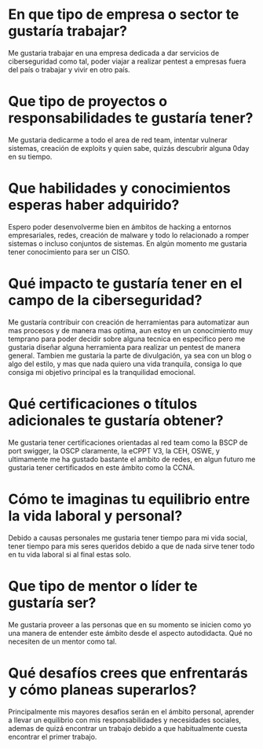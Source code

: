 # En que tipo de empresa o sector te gustaría trabajar?
Me gustaria trabajar en una empresa dedicada a dar servicios de ciberseguridad como tal, poder viajar a realizar pentest a empresas fuera del país o trabajar y vivir en otro país.

# Que tipo de proyectos o responsabilidades te gustaría tener?
Me gustaria dedicarme a todo el area de red team, intentar vulnerar sistemas, creación de exploits y quien sabe, quizás descubrir alguna 0day en su tiempo.

# Que habilidades y conocimientos esperas haber adquirido?
Espero poder desenvolverme bien en ámbitos de hacking a entornos empresariales, redes, creación de malware y todo lo relacionado a romper sistemas o incluso conjuntos de sistemas. En algún momento me gustaria tener conocimiento para ser un CISO.

# Qué impacto te gustaría tener en el campo de la ciberseguridad?
Me gustaría contribuir con creación de herramientas para automatizar aun mas procesos y de manera mas optima, aun estoy en un conocimiento muy temprano para poder decidir sobre alguna tecnica en especifico pero me gustaria diseñar alguna herramienta para realizar un pentest de manera general. Tambien me gustaria la parte de divulgación, ya sea con un blog o algo del estilo, y mas que nada quiero una vida tranquila, consiga lo que consiga mi objetivo principal es la tranquilidad emocional.

# Qué certificaciones o títulos adicionales te gustaría obtener?
Me gustaria tener certificaciones orientadas al red team como la BSCP de port swigger, la OSCP claramente, la eCPPT V3, la CEH, OSWE, y ultimamente me ha gustado bastante el ambito de redes, en algun futuro me gustaria tener certificados en este ámbito como la CCNA.

# Cómo te imaginas tu equilibrio entre la vida laboral y personal?
Debido a causas personales me gustaria tener tiempo para mi vida social, tener tiempo para mis seres queridos debido a que de nada sirve tener todo en tu vida laboral si al final estas solo.

# Que tipo de mentor o líder te gustaría ser?
Me gustaria proveer a las personas que en su momento se inicien como yo una manera de entender este ámbito desde el aspecto autodidacta. Qué no necesiten de un mentor como tal.

# Qué desafíos crees que enfrentarás y cómo planeas superarlos?
Principalmente mis mayores desafios serán en el ámbito personal, aprender a llevar un equilibrio con mis responsabilidades y necesidades sociales, ademas de quizá encontrar un trabajo debido a que habitualmente cuesta encontrar el primer trabajo.